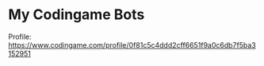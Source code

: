 # My Codingame Bots
Profile: https://www.codingame.com/profile/0f81c5c4ddd2cff6651f9a0c6db7f5ba3152951
